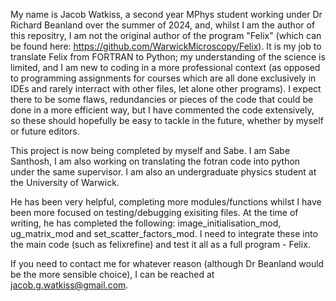 My name is Jacob Watkiss, a second year MPhys student working under Dr Richard Beanland over the summer of 2024, and, whilst I am the author of this repositry, I am not the original
author of the program "Felix" (which can be found here: https://github.com/WarwickMicroscopy/Felix).
It is my job to translate Felix from FORTRAN to Python; my understanding of the science is limited, and I am new to coding in a more professional context (as opposed to programming assignments
for courses which are all done exclusively in IDEs and rarely interract with other files, let alone other programs). I expect there to be some flaws, redundancies or pieces of the code that
could be done in a more efficient way, but I have commented the code extensively, so these should hopefully be easy to tackle in the future, whether by myself or future editors.

This project is now being completed by myself and Sabe. I am Sabe Santhosh, I am also working on translating the fotran code into python under the same supervisor. I am also an undergraduate physics student at the University of Warwick.

He has been very helpful, completing more modules/functions whilst I have been more focused on testing/debugging exisiting files. At the time of writing, he has completed the following: image_initialisation_mod, ug_matrix_mod and set_scatter_factors_mod. I need to integrate these into the main code (such as felixrefine) and test it all as a full program - Felix.



If you need to contact me for whatever reason (although Dr Beanland would be the more sensible choice), I can be reached at jacob.g.watkiss@gmail.com.
